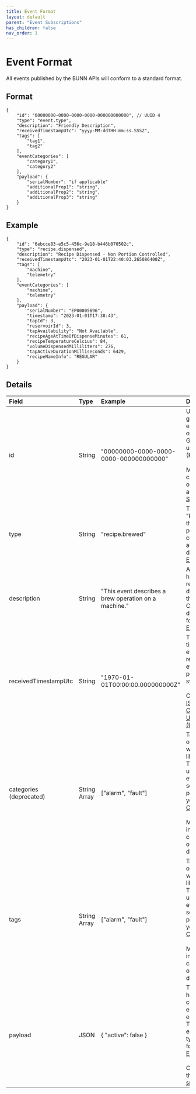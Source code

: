 ```yaml
---
title: Event Format
layout: default
parent: "Event Subscriptions"
has_children: false
nav_order: 1
---
```


# Event Format

All events published by the BUNN APIs will conform to a standard format.

## Format

```
{
    "id": "00000000-0000-0000-0000-000000000000", // UUID 4
    "type": "event.type",
    "description": "Friendly Description",
    "receivedTimestampUtc": "yyyy-MM-ddTHH:mm:ss.SSSZ",
    "tags": [
        "tag1",
        "tag2"
    ],
    "eventCategories": [
        "category1",
        "category2"
    ],
    "payload": {
        "serialNumber": "if applicable"
        "additionalProp1": "string",
        "additionalProp2": "string",
        "additionalProp3": "string"
    }
}
```

## Example

```
{
    "id": "6ebcce83-e5c5-456c-9e18-b446b070502c",
    "type": "recipe.dispensed",
    "description": "Recipe Dispensed - Non Portion Controlled",
    "receivedTimestampUtc": "2023-01-01T22:40:03.265086400Z",
    "tags": [
        "machine",
        "telemetry"
    ],
    "eventCategories": [
        "machine",
        "telemetry"
    ],
    "payload": {
        "serialNumber": "EP00005696",
        "timestamp": "2023-01-01T17:38:43",
        "tapId": 3,
        "reservoirId": 3,
        "tapAvailability": "Not Available",
        "recipeAgeAtTimeOfDispenseMinutes": 61,
        "recipeTemperatureCelcius": 84,
        "volumeDispensedMilliliters": 276,
        "tapActiveDurationMilliseconds": 6429,
        "recipeNameInfo": "REGULAR"
    }
}
```

## Details

| Field                   | Type   | Example                              | Description                                         |
|:------------------------|:-------| :----------------------------------- | :-------------------------------------------------- |
| id                      | String | "00000000-0000-0000-0000-000000000000" | Unique ID generated for each instance of an event. Generated using UUID 4 (Random). <br><br>More details can be found on [Wikipedia](https://en.wikipedia.org/wiki/Universally_unique_identifier#Version_4_(random)) and/or the [IETF Specification](https://www.ietf.org/rfc/rfc4122.txt). |
| type                    | String | "recipe.brewed" | This is the "kind" of event that was published and corresponds to an event definition in our [Event Catalog](/event-catalog). |
| description             | String | "This event describes a brew operation on a machine." | A brief, human-readable description of the event type. Corresponds to descriptions found in our [Event Catalog](/event-catalog). |
| receivedTimestampUtc    | String | "1970-01-01T00:00:00.000000000Z" | The data and time that the event was recieved by the event-processing system. <br><br>Conforms to [ISO-8601](https://en.wikipedia.org/wiki/ISO_8601) in [Coordinated Universal Time (UTC)](https://en.wikipedia.org/wiki/Coordinated_Universal_Time). |
| categories (deprecated) | String Array | ["alarm", "fault"] | Tags describe one or more ways to group like events. These can be used to filter events when searching or publishing to your [Event Consumer](event-consumer). <br><br>More information can be found in our [Event Tags](event-tags) documentation. |
| tags                    | String Array | ["alarm", "fault"] | Tags describe one or more ways to group like events. These can be used to filter events when searching or publishing to your [Event Consumer](event-consumer). <br><br>More information can be found in our [Event Tags](event-tags) documentation. |
| payload                 | JSON | { "active": false } | The payload holds the custom data elements for each event. The format for each event type can be found in our [Event Catalog](/event-catalog). <br><br>Conforms to the [JSON specification](https://www.json.org/json-en.html). |
